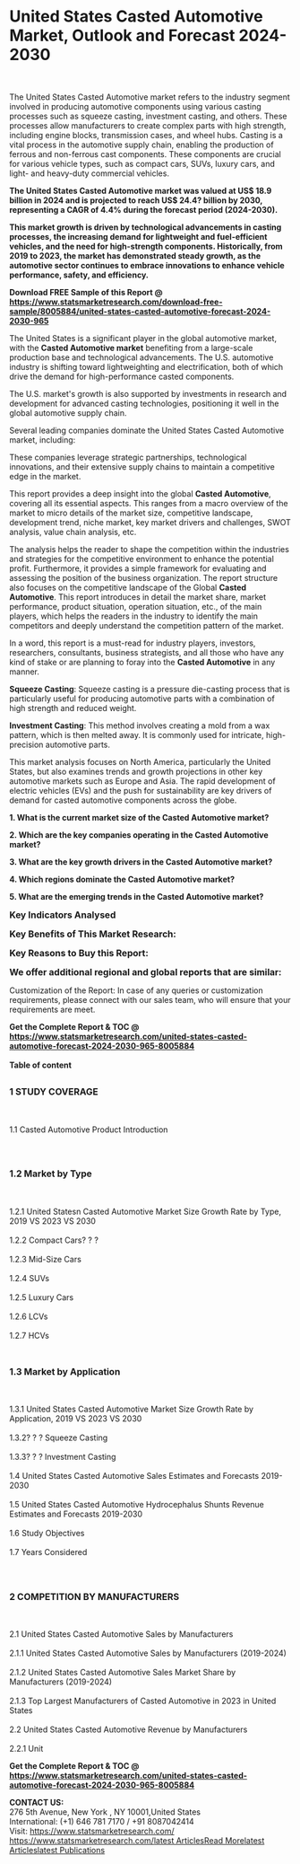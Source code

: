 <h1>United States Casted Automotive Market, Outlook and Forecast 2024-2030</h1><br/><p>The United States Casted Automotive market refers to the industry segment involved in producing automotive components using various casting processes such as squeeze casting, investment casting, and others. These processes allow manufacturers to create complex parts with high strength, including engine blocks, transmission cases, and wheel hubs. Casting is a vital process in the automotive supply chain, enabling the production of ferrous and non-ferrous cast components. These components are crucial for various vehicle types, such as compact cars, SUVs, luxury cars, and light- and heavy-duty commercial vehicles.</p><p><strong>The United States Casted Automotive market was valued at US$ 18.9 billion in 2024 and is projected to reach US$ 24.4? billion by 2030, representing a <strong>CAGR</strong> of 4.4% during the forecast period (2024-2030). </strong></p><p><strong>This market growth is driven by technological advancements in casting processes, the increasing demand for lightweight and fuel-efficient vehicles, and the need for high-strength components. Historically, from 2019 to 2023, the market has demonstrated steady growth, as the automotive sector continues to embrace innovations to enhance vehicle performance, safety, and efficiency.</strong></p><p><strong>Download FREE Sample of this Report @ <a href="https://www.statsmarketresearch.com/download-free-sample/8005884/united-states-casted-automotive-forecast-2024-2030-965">https://www.statsmarketresearch.com/download-free-sample/8005884/united-states-casted-automotive-forecast-2024-2030-965</a></strong></p><p>The United States is a significant player in the global automotive market, with the <strong>Casted Automotive market</strong> benefiting from a large-scale production base and technological advancements. The U.S. automotive industry is shifting toward lightweighting and electrification, both of which drive the demand for high-performance casted components.</p><p>The U.S. market's growth is also supported by investments in research and development for advanced casting technologies, positioning it well in the global automotive supply chain.</p><p>Several leading companies dominate the United States Casted Automotive market, including:</p><p>These companies leverage strategic partnerships, technological innovations, and their extensive supply chains to maintain a competitive edge in the market.</p><p>This report provides a deep insight into the global <strong>Casted Automotive</strong>, covering all its essential aspects. This ranges from a macro overview of the market to micro details of the market size, competitive landscape, development trend, niche market, key market drivers and challenges, SWOT analysis, value chain analysis, etc.</p><p>The analysis helps the reader to shape the competition within the industries and strategies for the competitive environment to enhance the potential profit. Furthermore, it provides a simple framework for evaluating and assessing the position of the business organization. The report structure also focuses on the competitive landscape of the Global <strong>Casted Automotive</strong>. This report introduces in detail the market share, market performance, product situation, operation situation, etc., of the main players, which helps the readers in the industry to identify the main competitors and deeply understand the competition pattern of the market.</p><p>In a word, this report is a must-read for industry players, investors, researchers, consultants, business strategists, and all those who have any kind of stake or are planning to foray into the <strong>Casted Automotive</strong> in any manner.</p><p><strong>Squeeze Casting</strong>: Squeeze casting is a pressure die-casting process that is particularly useful for producing automotive parts with a combination of high strength and reduced weight.</p><p><strong>Investment Casting</strong>: This method involves creating a mold from a wax pattern, which is then melted away. It is commonly used for intricate, high-precision automotive parts.</p><p>This market analysis focuses on North America, particularly the United States, but also examines trends and growth projections in other key automotive markets such as Europe and Asia. The rapid development of electric vehicles (EVs) and the push for sustainability are key drivers of demand for casted automotive components across the globe.</p><p><strong>1. What is the current market size of the Casted Automotive market?</strong></p><p><strong>2. Which are the key companies operating in the Casted Automotive market?</strong></p><p><strong>3. What are the key growth drivers in the Casted Automotive market?</strong></p><p><strong>4. Which regions dominate the Casted Automotive market?</strong></p><p><strong>5. What are the emerging trends in the Casted Automotive market?</strong></p><p><span style="font-size:16px"><strong>Key Indicators Analysed</strong></span></p><p><span style="font-size:16px"><strong>Key Benefits of This Market Research:</strong></span></p><p><strong><span style="font-size:16px">Key <strong>Reasons to Buy</strong> this Report:</span></strong></p><p><span style="font-size:16px"><strong>We offer additional regional and global reports that are similar:</strong></span></p><p>Customization of the Report: In case of any queries or customization requirements, please connect with our sales team, who will ensure that your requirements are meet.</p><div><b>Get the Complete Report & TOC @ <a href="https://www.statsmarketresearch.com/united-states-casted-automotive-forecast-2024-2030-965-8005884">https://www.statsmarketresearch.com/united-states-casted-automotive-forecast-2024-2030-965-8005884</a></b></div><br><b>Table of content</b><p><h2><span style="font-size:16px"><strong>1 STUDY COVERAGE</strong></span></h2><br /><p>1.1 Casted Automotive Product Introduction</p><br /><h2><span style="font-size:16px"><strong>1.2 Market by Type</strong></span></h2><br /><p>1.2.1 United Statesn Casted Automotive Market Size Growth Rate by Type, 2019 VS 2023 VS 2030<br /><br />1.2.2 Compact Cars? ? ? <br /><br />1.2.3 Mid-Size Cars<br /><br />1.2.4 SUVs<br /><br />1.2.5 Luxury Cars<br /><br />1.2.6 LCVs<br /><br />1.2.7 HCVs<br /><br /><h2><span style="font-size:16px"><strong>1.3 Market by Application</strong></span></h2><br /><p>1.3.1 United States Casted Automotive Market Size Growth Rate by Application, 2019 VS 2023 VS 2030<br /><br />1.3.2? ? ? Squeeze Casting<br /><br />1.3.3? ? ? Investment Casting<br /><br />1.4 United States Casted Automotive Sales Estimates and Forecasts 2019-2030<br /><br />1.5 United States Casted Automotive Hydrocephalus Shunts Revenue Estimates and Forecasts 2019-2030<br /><br />1.6 Study Objectives<br /><br />1.7 Years Considered</p><br /><h2><span style="font-size:16px"><strong>2 COMPETITION BY MANUFACTURERS</strong></span></h2><br /><p>2.1 United States Casted Automotive Sales by Manufacturers<br /><br />2.1.1 United States Casted Automotive Sales by Manufacturers (2019-2024)<br /><br />2.1.2 United States Casted Automotive Sales Market Share by Manufacturers (2019-2024)<br /><br />2.1.3 Top Largest Manufacturers of Casted Automotive in 2023 in United States<br /><br />2.2 United States Casted Automotive Revenue by Manufacturers<br /><br />2.2.1 Unit<br><div><b>Get the Complete Report & TOC @ <a href="https://www.statsmarketresearch.com/united-states-casted-automotive-forecast-2024-2030-965-8005884">https://www.statsmarketresearch.com/united-states-casted-automotive-forecast-2024-2030-965-8005884</a></b></div></p> <b>CONTACT US:</b><br>276 5th Avenue, New York , NY 10001,United States<br>International: (+1) 646 781 7170 / +91 8087042414<br>Visit: <a href="https://www.statsmarketresearch.com/">https://www.statsmarketresearch.com/</a><br><a href="https://gyeongbokgung.com">https://www.statsmarketresearch.com/</a><a href="https://hallyeomaritime.com">latest Articles</a><a href="https://jingwansa.com">Read More</a><a href=https://nguoiviet.jp/">latest Articles</a><a href="https://www.intelmarketresearch.com/">latest Publications</a>
